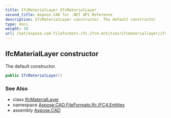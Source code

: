 ```yaml
---
title: IfcMaterialLayer.IfcMaterialLayer
second_title: Aspose.CAD for .NET API Reference
description: IfcMaterialLayer constructor. The default constructor
type: docs
weight: 10
url: /net/aspose.cad.fileformats.ifc.ifc4.entities/ifcmateriallayer/ifcmateriallayer/
---
```

## IfcMaterialLayer constructor

The default constructor.

```csharp
public IfcMaterialLayer()
```

### See Also

* class [IfcMaterialLayer](../)
* namespace [Aspose.CAD.FileFormats.Ifc.IFC4.Entities](../../ifcmateriallayer/)
* assembly [Aspose.CAD](../../../)


